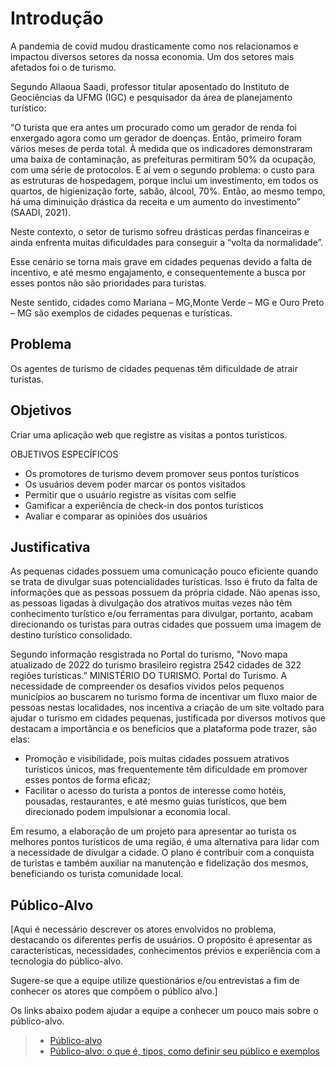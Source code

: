 # Introdução

A pandemia de covid mudou drasticamente como nos relacionamos e impactou diversos setores da nossa economia. Um dos setores mais afetados foi o de turismo.

Segundo Allaoua Saadi, professor titular aposentado do Instituto de Geociências da UFMG (IGC) e pesquisador da área de planejamento turístico:

“O turista que era antes um procurado como um gerador de renda foi enxergado agora como um gerador de doenças. Então, primeiro foram vários meses de perda total. À medida que os indicadores demonstraram uma baixa de contaminação, as prefeituras permitiram 50% da ocupação, com uma série de protocolos. E aí vem o segundo problema: o custo para as estruturas de hospedagem, porque inclui um investimento, em todos os quartos, de higienização forte, sabão, álcool, 70%. Então, ao mesmo tempo, há uma diminuição drástica da receita e um aumento do investimento” (SAADI, 2021).



Neste contexto, o setor de turismo sofreu drásticas perdas financeiras e ainda enfrenta muitas dificuldades para conseguir a “volta da normalidade”.
 
Esse cenário se torna mais grave em cidades pequenas devido a falta de incentivo, e até mesmo engajamento, e consequentemente a busca por esses pontos não são prioridades para turistas.

Neste sentido, cidades como Mariana – MG,Monte Verde – MG e Ouro Preto – MG são exemplos de cidades pequenas e turísticas.


## Problema

Os agentes de turismo de cidades pequenas têm dificuldade de atrair turistas.

## Objetivos

Criar uma aplicação web que registre as visitas a pontos turísticos.

OBJETIVOS ESPECÍFICOS
* Os promotores de turismo devem promover seus pontos turísticos
* Os usuários devem poder marcar os pontos visitados
* Permitir que o usuário registre as visitas com selfie
* Gamificar a experiência de check-in dos pontos turísticos
* Avaliar e comparar as opiniões dos usuários 



## Justificativa

 As pequenas cidades possuem uma comunicação pouco eficiente quando se trata de divulgar suas potencialidades turísticas. Isso é fruto da falta de informações que as pessoas possuem da própria cidade. Não apenas isso, as pessoas ligadas à divulgação dos atrativos muitas vezes não têm conhecimento turístico e/ou ferramentas  para divulgar, portanto, acabam direcionando os turistas para outras cidades que possuem uma imagem de destino turístico consolidado.

 Segundo informação resgistrada no Portal do turismo, "Novo mapa atualizado de 2022 do turismo brasileiro registra 2542 cidades de 322 regiões turísticas.”
MINISTÉRIO DO TURISMO. Portal do Turismo. A necessidade de compreender os desafios vividos pelos pequenos municípios ao buscarem no turismo forma de incentivar um fluxo maior de pessoas nestas localidades, nos incentiva a criação de um site voltado para ajudar o turismo em cidades pequenas, justificada por diversos motivos que destacam a importância e os benefícios que a plataforma pode trazer, são elas:

   - Promoção e visibilidade, pois muitas cidades possuem atrativos turísticos únicos, mas frequentemente têm dificuldade em promover esses pontos de forma eficaz;
   - Facilitar o acesso do turista a pontos de interesse como hotéis, pousadas, restaurantes, e até mesmo guias turísticos, que bem direcionado podem impulsionar a economia local.

 Em resumo, a elaboração de um projeto para apresentar ao turista os melhores pontos turísticos de uma região, é uma alternativa para lidar com a necessidade de divulgar a cidade. O plano é contribuir com a conquista de turistas e também auxiliar na manutenção e fidelização dos mesmos, beneficiando os turista comunidade local.


## Público-Alvo

[Aqui é necessário descrever os atores envolvidos no problema, destacando os diferentes perfis de usuários. O propósito é apresentar as características, necessidades, conhecimentos prévios e experiência com a tecnologia do público-alvo.

Sugere-se que a equipe utilize questionários e/ou entrevistas a fim de conhecer os atores que compõem o público alvo.]

Os links abaixo podem ajudar a equipe a conhecer um pouco mais sobre o público-alvo. 

> - [Público-alvo](https://blog.hotmart.com/pt-br/publico-alvo/)
> - [Público-alvo: o que é, tipos, como definir seu público e exemplos](https://klickpages.com.br/blog/publico-alvo-o-que-e/)

